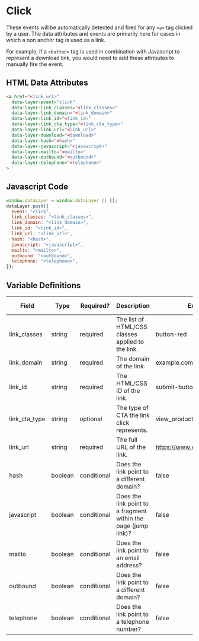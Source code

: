 # Click

These events will be automatically detected and fired for any `<a>` tag clicked by a user. The data attributes and events are primarily here for cases in which a non anchor tag is used as a link. 

For example, if a `<button>` tag is used in combination with Javascript to represent a download link, you would need to add these attributes to manually fire the event.

## HTML Data Attributes

```html
<a href="<link_url>"
  data-layer-event="click"
  data-layer-link_classes="<link_classes>"
  data-layer-link_domain="<link_domain>"
  data-layer-link_id="<link_id>"
  data-layer-link_cta_type="<link_cta_type>"
  data-layer-link_url="<link_url>"
  data-layer-download="<download>"
  data-layer-hash="<hash>"
  data-layer-javascript="<javascript>"
  data-layer-mailto="<mailto>"
  data-layer-outbound="<outbound>"
  data-layer-telephone="<telephone>"
>
```

## Javascript Code

```js
window.dataLayer = window.dataLayer || [];
dataLayer.push({
  event: "click",
  link_classes: "<link_classes>",
  link_domain: "<link_domain>",
  link_id: "<link_id>",
  link_url: "<link_url>",
  hash: "<hash>",
  javascript: "<javascript>",
  mailto: "<mailto>",
  outbound: "<outbound>",
  telephone: "<telephone>",
});
```

## Variable Definitions

|Field|Type|Required?|Description|Example|Pattern|Min Length|Max Length|Minimum|Maximum|Multiple Of|
| --- | --- | --- | --- | --- | --- | --- | --- | --- | --- | --- |
|link_classes|string|required|The list of HTML/CSS classes applied to the link.|button-red|
|link_domain|string|required|The domain of the link.|example.com|
|link_id|string|required|The HTML/CSS ID of the link.|submit-button|
|link_cta_type|string|optional|The type of CTA the link click represents.|view_product, generate_lead|
|link_url|string|required|The full URL of the link.|https://www.example.com/form|
|hash|boolean|conditional|Does the link point to a different domain?|false|
|javascript|boolean|conditional|Does the link point to a fragment within the page (jump link)?|false|
|mailto|boolean|conditional|Does the link point to an email address?|false|
|outbound|boolean|conditional|Does the link point to a different domain?|false|
|telephone|boolean|conditional|Does the link point to a telephone number?|false|